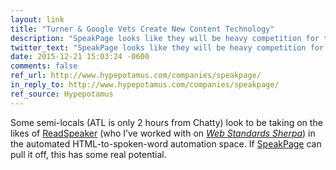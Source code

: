 ```yaml
---
layout: link
title: "Turner & Google Vets Create New Content Technology"
description: "SpeakPage looks like they will be heavy competition for tools like ReadSpeaker."
twitter_text: "SpeakPage looks like they will be heavy competition for tools like ReadSpeaker."
date: 2015-12-21 15:03:24 -0600
comments: false
ref_url: http://www.hypepotamus.com/companies/speakpage/
in_reply_to: http://www.hypepotamus.com/companies/speakpage/
ref_source: Hypepotamus
---
```


Some semi-locals (<abbr aria-label="Atlanta">ATL</abbr> is only 2 hours from <abbr aria-label="Chattanooga">Chatty</abbr>) look to be taking on the likes of [ReadSpeaker](http://www.readspeaker.com/) (who I’ve worked with on [<cite>Web Standards Sherpa</cite>](http://webstandardssherpa.com/)) in the automated HTML-to-spoken-word automation space. If [SpeakPage](https://speakpage.com/) can pull it off, this has some real potential.